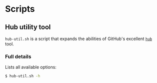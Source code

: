 # Scripts

## Hub utility tool

`hub-util.sh` is a script that expands the abilities of GitHub's excellent
[`hub`](https://github.com/github/hub) tool.

### Full details

Lists all available options:

```sh
$ hub-util.sh -h
```

